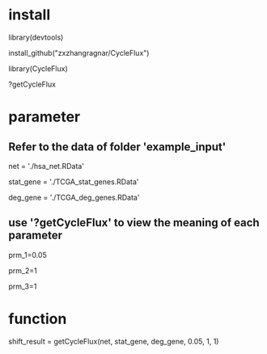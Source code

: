 # install

library(devtools)

install_github("zxzhangragnar/CycleFlux")

library(CycleFlux)

?getCycleFlux

# parameter

## Refer to the data of folder 'example_input'

net = './hsa_net.RData'

stat_gene = './TCGA_stat_genes.RData'

deg_gene = './TCGA_deg_genes.RData'

## use '?getCycleFlux' to view the meaning of each parameter

prm_1=0.05

prm_2=1

prm_3=1

# function

shift_result = getCycleFlux(net, stat_gene, deg_gene, 0.05, 1, 1)
